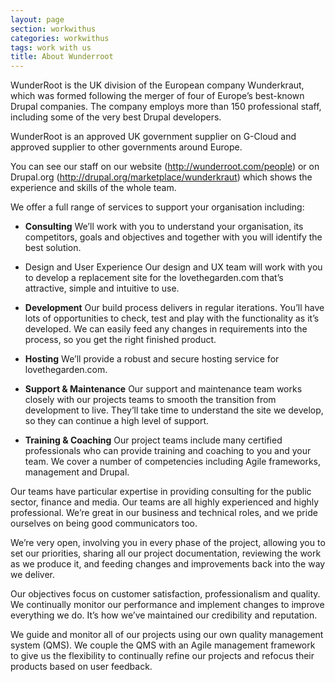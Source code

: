 ```yaml
---
layout: page
section: workwithus
categories: workwithus
tags: work with us
title: About Wunderroot
---
```


WunderRoot is the UK division of the European company Wunderkraut, which was formed following the merger of four of Europe’s best-known Drupal companies. The company employs more than 150 professional staff, including some of the very best Drupal developers.

WunderRoot is an approved UK government supplier on G-Cloud and approved supplier to other governments around Europe.

You can see our staff on our website (http://wunderroot.com/people) or on Drupal.org (http://drupal.org/marketplace/wunderkraut) which shows the experience and skills of the whole team.

We offer a full range of services to support your organisation including:

*	**Consulting**
We’ll work with you to understand your organisation, its competitors, goals and objectives and together with you will identify the best solution.

*	Design and User Experience
Our design and UX team will work with you to develop a replacement site for the lovethegarden.com that’s attractive, simple and intuitive to use.

*	**Development**
Our build process delivers in regular iterations. You’ll have lots of opportunities to check, test and play with the functionality as it’s developed. We can easily feed any changes in requirements into the process, so you get the right finished product.

*	**Hosting**
We’ll provide a robust and secure hosting service for lovethegarden.com.

*	**Support & Maintenance**
Our support and maintenance team works closely with our projects teams to smooth the transition from development to live. They’ll take time to understand the site we develop, so they can continue a high level of support.

*	**Training & Coaching**
Our project teams include many certified professionals who can provide training and coaching to you and your team. We cover a number of competencies including Agile frameworks, management and Drupal.

Our teams have particular expertise in providing consulting for the public sector, finance and media. Our teams are all highly experienced and highly professional. We’re great in our business and technical roles, and we pride ourselves on being good communicators too.

We’re very open, involving you in every phase of the project, allowing you to set our priorities, sharing all our project documentation, reviewing the work as we produce it, and feeding changes and improvements back into the way we deliver.

Our objectives focus on customer satisfaction, professionalism and quality. We continually monitor our performance and implement changes to improve everything we do. It’s how we’ve maintained our credibility and reputation.

We guide and monitor all of our projects using our own quality management system (QMS). We couple the QMS with an Agile management framework to give us the flexibility to continually refine our projects and refocus their products based on user feedback.
